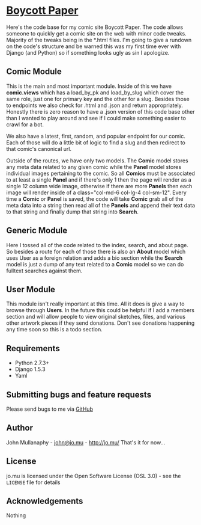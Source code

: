 [Boycott Paper](http://www.boycottpaper.com/)
=============================================

Here's the code base for my comic site Boycott Paper. The code allows someone
to quickly get a comic site on the web with minor code tweaks. Majority of the
tweaks being in the *.html files. I'm going to give a rundown on the code's
structure and be warned this was my first time ever with Django (and Python)
so if something looks ugly as sin I apologize.

Comic Module
------------

This is the main and most important module. Inside of this we have **comic.views** which has a load_by_pk and
load_by_slug which cover the same role, just one for primary key and the other for a slug. Besides those to endpoints we
also check for .html and .json and return appropriately. Honestly there is zero reason to have a .json version of this
code base other than I wanted to play around and see if I could make something easier to crawl for a bot.

We also have a latest, first, random, and popular endpoint for our comic. Each of those will do a little bit of logic to
find a slug and then redirect to that comic's canonical url.

Outside of the routes, we have only two models. The **Comic** model stores any meta data related to any given comic
while the **Panel** model stores individual images pertaining to the comic. So all **Comics** must be associated to at
least a single **Panel** and if there's only 1 then the page will render as a single 12 column wide image, otherwise if
there are more **Panels** then each image will render inside of a class="col-md-6 col-lg-4 col-sm-12". Every time a
**Comic** or **Panel** is saved, the code will take **Comic** grab all of the meta data into a string then read all of
the **Panels** and append their text data to that string and finally dump that string into **Search**.

Generic Module
--------------

Here I tossed all of the code related to the index, search, and about page. So besides a route for each of those there
is also an **About** model which uses User as a foreign relation and adds a bio section while the **Search** model is
just a dump of any text related to a **Comic** model so we can do fulltext searches against them.

User Module
--------------

This module isn't really important at this time. All it does is give a way to browse through **Users**. In the future
this could be helpful if I add a members section and will allow people to view original sketches, files, and various
other artwork pieces if they send donations. Don't see donations happening any time soon so this is a todo section.

Requirements
------------

- Python 2.7.3+
- Django 1.5.3
- Yaml

Submitting bugs and feature requests
------------------------------------

Please send bugs to me via
[GitHub](https://github.com/mullanaphy/boycottpaper/issues)

Author
------

John Mullanaphy - <john@jo.mu> - <http://jo.mu/>
That's it for now...

License
-------

jo.mu is licensed under the Open Software License (OSL 3.0) -
see the `LICENSE` file for details

Acknowledgements
----------------

Nothing
